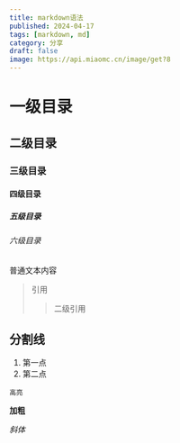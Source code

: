 ```yaml
---
title: markdown语法
published: 2024-04-17
tags: [markdown, md]
category: 分享
draft: false
image: https://api.miaomc.cn/image/get?8
---
```


# 一级目录

## 二级目录

### 三级目录

#### 四级目录

##### 五级目录

###### 六级目录

普通文本内容

> 引用
>> 二级引用

分割线
--- 

1. 第一点
2. 第二点

`高亮`

**加粗**

_斜体_


